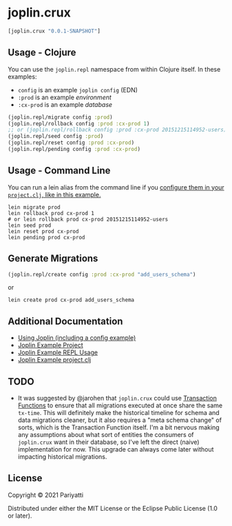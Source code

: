 # joplin.crux

```clojure
[joplin.crux "0.0.1-SNAPSHOT"]
```

## Usage - Clojure

You can use the `joplin.repl` namespace from within Clojure itself. In these examples:
- `config` is an example `joplin config` (EDN)
- `:prod` is an example _environment_
- `:cx-prod` is an example _database_

```clojure
(joplin.repl/migrate config :prod)
(joplin.repl/rollback config :prod :cx-prod 1)
;; or (joplin.repl/rollback config :prod :cx-prod 20151215114952-users)
(joplin.repl/seed config :prod)
(joplin.repl/reset config :prod :cx-prod)
(joplin.repl/pending config :prod :cx-prod)
```

## Usage - Command Line

You can run a lein alias from the command line if you [configure them in your `project.clj`, like in this example.](https://github.com/juxt/joplin/blob/master/example/project.clj#L15)

```shell
lein migrate prod
lein rollback prod cx-prod 1
# or lein rollback prod cx-prod 20151215114952-users
lein seed prod
lein reset prod cx-prod
lein pending prod cx-prod
```

## Generate Migrations

```clojure
(joplin.repl/create config :prod :cx-prod "add_users_schema")
```

or

```shell
lein create prod cx-prod add_users_schema
```

## Additional Documentation

- [Using Joplin (including a config example)](https://github.com/juxt/joplin#using-joplin)
- [Joplin Example Project](https://github.com/juxt/joplin/tree/master/example)
- [Joplin Example REPL Usage](https://github.com/juxt/joplin/blob/master/example/src/migrate.clj)
- [Joplin Example project.clj](https://github.com/juxt/joplin/blob/master/example/project.clj)

## TODO

- It was suggested by @jarohen that `joplin.crux` could use [Transaction Functions](https://opencrux.com/reference/21.02-1.15.0/transactions.html#transaction-functions) to ensure that all migrations executed at once share the same `tx-time`. This will definitely make the historical timeline for schema and data migrations cleaner, but it also requires a "meta schema change" of sorts, which is the Transaction Function itself. I'm a bit nervous making any assumptions about what sort of entities the consumers of `joplin.crux` want in their database, so I've left the direct (naive) implementation for now. This upgrade can always come later without impacting historical migrations.

## License

Copyright © 2021 Pariyatti

Distributed under either the MIT License or the Eclipse Public License (1.0 or later).
